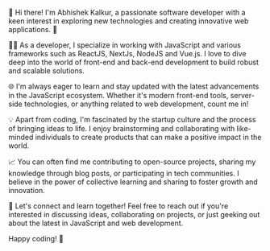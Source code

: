 👋 Hi there! I'm Abhishek Kalkur, a passionate software developer with a keen interest in exploring new technologies and creating innovative web applications. 🚀

👨‍💻 As a developer, I specialize in working with JavaScript and various frameworks such as ReactJS, NextJs, NodeJS and Vue.js. I love to dive deep into the world of front-end and back-end development to build robust and scalable solutions.

🌐 I'm always eager to learn and stay updated with the latest advancements in the JavaScript ecosystem. Whether it's modern front-end tools, server-side technologies, or anything related to web development, count me in!

💡 Apart from coding, I'm fascinated by the startup culture and the process of bringing ideas to life. I enjoy brainstorming and collaborating with like-minded individuals to create products that can make a positive impact in the world.

📈 You can often find me contributing to open-source projects, sharing my knowledge through blog posts, or participating in tech communities. I believe in the power of collective learning and sharing to foster growth and innovation.

🌱 Let's connect and learn together! Feel free to reach out if you're interested in discussing ideas, collaborating on projects, or just geeking out about the latest in JavaScript and web development.

Happy coding! 🎉

<!---
abhishekkalkur1/abhishekkalkur1 is a ✨ special ✨ repository because its `README.md` (this file) appears on your GitHub profile.
You can click the Preview link to take a look at your changes.
--->
